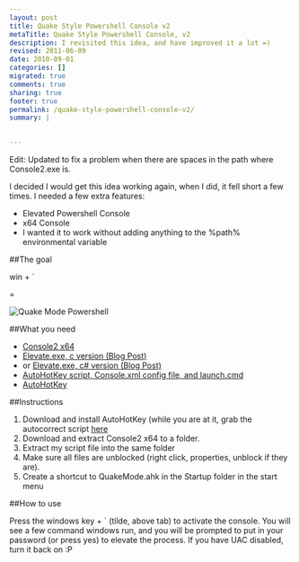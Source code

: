 ```yaml
---
layout: post
title: Quake Style Powershell Console v2
metaTitle: Quake Style Powershell Console, v2
description: I revisited this idea, and have improved it a lot =)
revised: 2011-06-09
date: 2010-09-01
categories: []
migrated: true
comments: true
sharing: true
footer: true
permalink: /quake-style-powershell-console-v2/
summary: | 
  

---
```

Edit: Updated to fix a problem when there are spaces in the path where Console2.exe is.

I decided I would get this idea working again, when I did, it fell short a few times. I needed a few extra features:

 - Elevated Powershell Console
 - x64 Console
 - I wanted it to work without adding anything to the %path% environmental variable

##The goal

win + `

= 

![Quake Mode Powershell][1]
<!-- more -->
##What you need

 - [Console2 x64][2]
 - [Elevate.exe, c version (Blog Post)][3]
 - or [Elevate.exe, c# version (Blog Post)][4]
 - [AutoHotKey script, Console.xml config file, and launch.cmd][5]
 - [AutoHotKey][6]


##Instructions
 1. Download and install AutoHotKey (while you are at it, grab the autocorrect script [here][7]
 2. Download and extract Console2 x64 to a folder. 
 3. Extract my script file into the same folder
 4. Make sure all files are unblocked (right click, properties, unblock if they are).
 5. Create a shortcut to QuakeMode.ahk in the Startup folder in the start menu

##How to use

Press the windows key + ` (tilde, above tab) to activate the console.
You will see a few command windows run, and you will be prompted to put in your password (or press yes) to elevate the process. If you have UAC disabled, turn it back on :P


  [1]: /get/screenshots/powershellConsole.png
  [2]: http://sourceforge.net/projects/console/files/
  [3]: http://jpassing.com/2007/12/08/launch-elevated-processes-from-the-command-line/
  [4]: http://www.wintellect.com/cs/blogs/jrobbins/archive/2007/03/27/elevate-a-process-at-the-command-line-in-vista.aspx
  [5]: get/downloads/quakeconsolescripts.zip
  [6]: http://www.autohotkey.com/download/
  [7]: http://www.autohotkey.com/docs/Hotstrings.htm#AutoCorrect